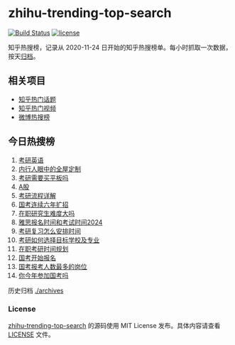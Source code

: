 # zhihu-trending-top-search

[![Build Status](https://github.com/justjavac/zhihu-trending-top-search/workflows/ci/badge.svg?branch=main)](https://github.com/justjavac/zhihu-trending-top-search/actions)
[![license](https://img.shields.io/github/license/justjavac/zhihu-trending-top-search)](https://github.com/justjavac/zhihu-trending-top-search/blob/main/LICENSE)

知乎热搜榜，记录从 2020-11-24 日开始的知乎热搜榜单。每小时抓取一次数据，按天[归档](./archives)。

## 相关项目

- [知乎热门话题](https://github.com/justjavac/zhihu-trending-hot-questions)
- [知乎热门视频](https://github.com/justjavac/zhihu-trending-hot-video)
- [微博热搜榜](https://github.com/justjavac/weibo-trending-hot-search)

## 今日热搜榜

<!-- BEGIN -->
<!-- 最后更新时间 Sat Nov 25 2023 22:05:45 GMT+0800 (China Standard Time) -->

1. [考研英语](https://www.zhihu.com/search?q=%E8%80%83%E7%A0%94%E8%8B%B1%E8%AF%AD)
1. [内行人眼中的全屋定制](https://www.zhihu.com/search?q=%E5%86%85%E8%A1%8C%E4%BA%BA%E7%9C%BC%E4%B8%AD%E7%9A%84%E5%85%A8%E5%B1%8B%E5%AE%9A%E5%88%B6)
1. [考研需要买平板吗](https://www.zhihu.com/search?q=%E8%80%83%E7%A0%94%E9%9C%80%E8%A6%81%E4%B9%B0%E5%B9%B3%E6%9D%BF%E5%90%97)
1. [A股](https://www.zhihu.com/search?q=A%E8%82%A1)
1. [考研流程详解](https://www.zhihu.com/search?q=%E8%80%83%E7%A0%94%E6%B5%81%E7%A8%8B%E8%AF%A6%E8%A7%A3)
1. [国考连续六年扩招](https://www.zhihu.com/search?q=%E5%9B%BD%E8%80%83%E8%BF%9E%E7%BB%AD%E5%85%AD%E5%B9%B4%E6%89%A9%E6%8B%9B)
1. [在职研究生难度大吗](https://www.zhihu.com/search?q=%E5%9C%A8%E8%81%8C%E7%A0%94%E7%A9%B6%E7%94%9F%E9%9A%BE%E5%BA%A6%E5%A4%A7%E5%90%97)
1. [雅思报名时间和考试时间2024](https://www.zhihu.com/search?q=%E9%9B%85%E6%80%9D%E6%8A%A5%E5%90%8D%E6%97%B6%E9%97%B4%E5%92%8C%E8%80%83%E8%AF%95%E6%97%B6%E9%97%B42024)
1. [考研复习怎么安排时间](https://www.zhihu.com/search?q=%E8%80%83%E7%A0%94%E5%A4%8D%E4%B9%A0%E6%80%8E%E4%B9%88%E5%AE%89%E6%8E%92%E6%97%B6%E9%97%B4)
1. [考研如何选择目标学校及专业](https://www.zhihu.com/search?q=%E8%80%83%E7%A0%94%E5%A6%82%E4%BD%95%E9%80%89%E6%8B%A9%E7%9B%AE%E6%A0%87%E5%AD%A6%E6%A0%A1%E5%8F%8A%E4%B8%93%E4%B8%9A)
1. [在职考研时间规划](https://www.zhihu.com/search?q=%E5%9C%A8%E8%81%8C%E8%80%83%E7%A0%94%E6%97%B6%E9%97%B4%E8%A7%84%E5%88%92)
1. [国考开始报名](https://www.zhihu.com/search?q=%E5%9B%BD%E8%80%83%E5%BC%80%E5%A7%8B%E6%8A%A5%E5%90%8D)
1. [国考报考人数最多的岗位](https://www.zhihu.com/search?q=%E5%9B%BD%E8%80%83%E6%8A%A5%E8%80%83%E4%BA%BA%E6%95%B0%E6%9C%80%E5%A4%9A%E7%9A%84%E5%B2%97%E4%BD%8D)
1. [你今年参加国考吗](https://www.zhihu.com/search?q=%E4%BD%A0%E4%BB%8A%E5%B9%B4%E5%8F%82%E5%8A%A0%E5%9B%BD%E8%80%83%E5%90%97)

<!-- END -->

历史归档 [./archives](./archives)

### License

[zhihu-trending-top-search](https://github.com/justjavac/zhihu-trending-top-search) 的源码使用 MIT License
发布。具体内容请查看 [LICENSE](./LICENSE) 文件。
